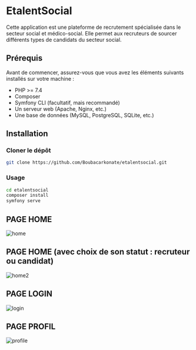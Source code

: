 # EtalentSocial

Cette application est une plateforme de recrutement spécialisée dans le secteur social et médico-social. Elle permet aux recruteurs de sourcer différents types de candidats du secteur social.

## Prérequis

Avant de commencer, assurez-vous que vous avez les éléments suivants installés sur votre machine :

- PHP >= 7.4
- Composer
- Symfony CLI (facultatif, mais recommandé)
- Un serveur web (Apache, Nginx, etc.)
- Une base de données (MySQL, PostgreSQL, SQLite, etc.)

## Installation

### Cloner le dépôt

```bash
git clone https://github.com/Boubacarkonate/etalentsocial.git

```
### Usage

```bash
cd etalentsocial
composer install
symfony serve
```
## PAGE HOME
![home](https://github.com/Boubacarkonate/etalentsocial/assets/122236288/69b6c879-b152-43b4-b866-3a276cc32115)

## PAGE HOME (avec choix de son statut : recruteur ou candidat)
![home2](https://github.com/Boubacarkonate/etalentsocial/assets/122236288/d6540028-ca48-43db-a4c5-619333aec569)

## PAGE LOGIN
![login](https://github.com/Boubacarkonate/etalentsocial/assets/122236288/9a28480d-1ecc-49a3-a673-1f0850a034b1)

## PAGE PROFIL
![profile](https://github.com/Boubacarkonate/etalentsocial/assets/122236288/265abcc4-47ab-4c1c-9d81-aa7808eea21a)
